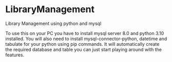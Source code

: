 # LibraryManagement
Library Management using python and mysql

To use this on your PC you have to install mysql server 8.0 
and python 3.10 installed. 
You will also need to install mysql-connector-python, datetime and tabulate for your python using pip commands.
It will automatically create the required database and table 
you can just start playing around with the features.

